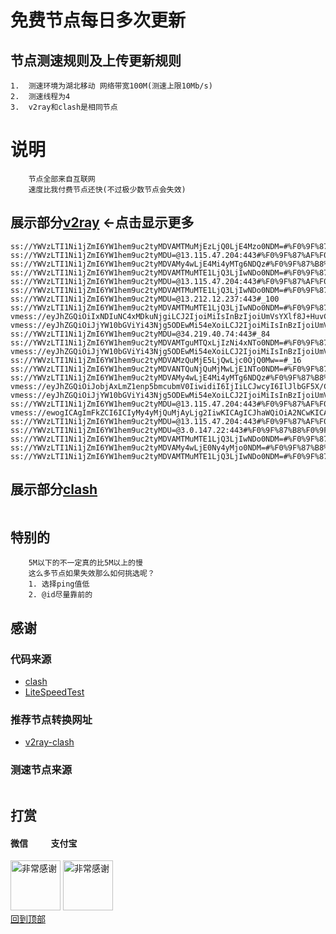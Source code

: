 # 免费节点每日多次更新
 
## 节点测速规则及上传更新规则

```
1.  测速环境为湖北移动 网络带宽100M(测速上限10Mb/s)
2.  测速线程为4
3.  v2ray和clash是相同节点 
```
# 说明
```
    节点全部来自互联网
    速度比我付费节点还快(不过极少数节点会失效)
```

## 展示部分[v2ray](https://github.com/sanzhang007/node_free/blob/main/v2ray.txt) <-点击显示更多

```
ss://YWVzLTI1Ni1jZmI6YW1hem9uc2tyMDVAMTMuMjEzLjQ0LjE4Mzo0NDM=#%F0%9F%87%B8%F0%9F%87%ACSG_696
ss://YWVzLTI1Ni1jZmI6YW1hem9uc2tyMDU=@13.115.47.204:443#%F0%9F%87%AF%F0%9F%87%B5+_JP_%E6%97%A5%E6%9C%AC+2
ss://YWVzLTI1Ni1jZmI6YW1hem9uc2tyMDVAMy4wLjE4Mi4yMTg6NDQz#%F0%9F%87%B8%F0%9F%87%ACSG_798
ss://YWVzLTI1Ni1jZmI6YW1hem9uc2tyMDVAMTMuMTE1LjQ3LjIwNDo0NDM=#%F0%9F%87%AF%F0%9F%87%B5JP_669
ss://YWVzLTI1Ni1jZmI6YW1hem9uc2tyMDU=@13.115.47.204:443#%F0%9F%87%AF%F0%9F%87%B5JP_426
ss://YWVzLTI1Ni1jZmI6YW1hem9uc2tyMDVAMTMuMTE1LjQ3LjIwNDo0NDM=#%F0%9F%87%AF%F0%9F%87%B5JP_563
ss://YWVzLTI1Ni1jZmI6YW1hem9uc2tyMDU=@13.212.12.237:443#_100
ss://YWVzLTI1Ni1jZmI6YW1hem9uc2tyMDVAMTMuMTE1LjQ3LjIwNDo0NDM=#%F0%9F%87%AF%F0%9F%87%B5JP_398
vmess://eyJhZGQiOiIxNDIuNC4xMDkuNjgiLCJ2IjoiMiIsInBzIjoiUmVsYXlf8J+HuvCfh7hVUy3wn4e68J+HuFVTXzExMzAiLCJwb3J0Ijo0NjY3MiwiaWQiOiI0MTgwNDhhZi1hMjkzLTRiOTktOWIwYy05OGNhMzU4MGRkMjQiLCJhaWQiOiI2NCIsIm5ldCI6InRjcCIsInR5cGUiOiIiLCJob3N0IjoiIiwicGF0aCI6IiIsInRscyI6IiJ9
vmess://eyJhZGQiOiJjYW10bGViYi43Njg5ODEwMi54eXoiLCJ2IjoiMiIsInBzIjoiUmVsYXlf8J+PgVpaLfCfh6jwn4emQ0FfMTI2NCIsInBvcnQiOjIwOTUsImlkIjoiMGU4ZjA4NjctODVhMC0zOWFmLWE1ZWItMzY4NWQyNmY4NDEzIiwiYWlkIjoiMCIsIm5ldCI6IndzIiwidHlwZSI6IiIsImhvc3QiOiJjYW10bGViLjc2ODk4MTAyLnh5eiIsInBhdGgiOiIvZnVuc2RmcmgiLCJ0bHMiOiIifQ==
ss://YWVzLTI1Ni1jZmI6YW1hem9uc2tyMDU=@34.219.40.74:443#_84
ss://YWVzLTI1Ni1jZmI6YW1hem9uc2tyMDVAMTguMTQxLjIzNi4xNTo0NDM=#%F0%9F%87%B8%F0%9F%87%ACSG_815
vmess://eyJhZGQiOiJjYW10bGViYi43Njg5ODEwMi54eXoiLCJ2IjoiMiIsInBzIjoiUmVsYXlf8J+HuvCfh7hVUy3wn4eo8J+HpkNBXzEwNjEiLCJwb3J0IjoyMDk1LCJpZCI6ImJhODFmNDhiLTczMTktMzg2Ni1iNDY0LWMyNzZmNDNiOWZlZiIsImFpZCI6IjAiLCJuZXQiOiJ3cyIsInR5cGUiOiIiLCJob3N0IjoiY2FtdGxlYi43Njg5ODEwMi54eXoiLCJwYXRoIjoiL2Z1bnNkZnJoIiwidGxzIjoiIn0=
ss://YWVzLTI1Ni1jZmI6YW1hem9uc2tyMDVAMzQuMjE5LjQwLjc0OjQ0Mw==#_16
ss://YWVzLTI1Ni1jZmI6YW1hem9uc2tyMDVANTQuNjQuMjMwLjE1NTo0NDM=#%F0%9F%87%AF%F0%9F%87%B5JP_548
ss://YWVzLTI1Ni1jZmI6YW1hem9uc2tyMDVAMy4wLjE4Mi4yMTg6NDQz#%F0%9F%87%B8%F0%9F%87%ACSG_700
vmess://eyJhZGQiOiJobjAxLmZ1enp5bmcubmV0IiwidiI6IjIiLCJwcyI6IlJlbGF5X/Cfh7vwn4ezVk4t8J+Hu/Cfh7NWTl8xMjUyIiwicG9ydCI6ODAsImlkIjoiZWM3Yzk0YjUtNmNhNi00Mjg5LWI0NGItYzY1ODNmMmM1ZjZjIiwiYWlkIjoiMCIsIm5ldCI6IndzIiwidHlwZSI6IiIsImhvc3QiOiJkbC5rZ3ZuLmdhcmVuYW5vdy5jb20iLCJwYXRoIjoiL2Z1enp5bmc/ZWQ9MjA0OCIsInRscyI6IiJ9
vmess://eyJhZGQiOiJjYW10bGViYi43Njg5ODEwMi54eXoiLCJ2IjoiMiIsInBzIjoiUmVsYXlf8J+PgVpaLfCfh6jwn4emQ0FfMTQwOCIsInBvcnQiOjIwOTUsImlkIjoiMGU4ZjA4NjctODVhMC0zOWFmLWE1ZWItMzY4NWQyNmY4NDEzIiwiYWlkIjoiMCIsIm5ldCI6IndzIiwidHlwZSI6IiIsImhvc3QiOiJjYW10bGViLjc2ODk4MTAyLnh5eiIsInBhdGgiOiIvZnVuc2RmcmgiLCJ0bHMiOiIifQ==
ss://YWVzLTI1Ni1jZmI6YW1hem9uc2tyMDU=@13.115.47.204:443#%F0%9F%87%AF%F0%9F%87%B5JP_447
vmess://ewogICAgImFkZCI6ICIyMy4yMjQuMjAyLjg2IiwKICAgICJhaWQiOiA2NCwKICAgICJob3N0IjogIiIsCiAgICAiaWQiOiAiNDE4MDQ4YWYtYTI5My00Yjk5LTliMGMtOThjYTM1ODBkZDI0IiwKICAgICJuZXQiOiAidGNwIiwKICAgICJwYXRoIjogIiIsCiAgICAicG9ydCI6IDU3NzAyLAogICAgInBzIjogIvCfh7rwn4e4IF9VU1/nvo7lm70gNiIsCiAgICAidGxzIjogIiIsCiAgICAidHlwZSI6ICJhdXRvIiwKICAgICJzZWN1cml0eSI6ICJhdXRvIiwKICAgICJza2lwLWNlcnQtdmVyaWZ5IjogdHJ1ZSwKICAgICJzbmkiOiAiIgp9
ss://YWVzLTI1Ni1jZmI6YW1hem9uc2tyMDU=@13.115.47.204:443#%F0%9F%87%AF%F0%9F%87%B5JP_387
ss://YWVzLTI1Ni1jZmI6YW1hem9uc2tyMDU=@3.0.147.22:443#%F0%9F%87%B8%F0%9F%87%ACSG_444
ss://YWVzLTI1Ni1jZmI6YW1hem9uc2tyMDVAMTMuMTE1LjQ3LjIwNDo0NDM=#%F0%9F%87%AF%F0%9F%87%B5JP_479
ss://YWVzLTI1Ni1jZmI6YW1hem9uc2tyMDVAMy4wLjE0Ny4yMjo0NDM=#%F0%9F%87%B8%F0%9F%87%ACSG_444
ss://YWVzLTI1Ni1jZmI6YW1hem9uc2tyMDVAMTMuMTE1LjQ3LjIwNDo0NDM=#%F0%9F%87%AF%F0%9F%87%B5JP_539

```

## 展示部分[clash](https://github.com/sanzhang007/node_free/blob/main/clash.yaml)

```yaml
```
## 特别的

```
    5M以下的不一定真的比5M以上的慢
    这么多节点如果失效那么如何挑选呢？
    1. 选择ping值低
    2. @id尽量靠前的
```

## 感谢
### 代码来源
- [clash](https://github.com/Dreamacro/clash)
- [LiteSpeedTest](https://github.com/xxf098/LiteSpeedTest)

### 推荐节点转换网址
- [v2ray-clash](https://v1.v2rayse.com/v2ray-clash)


### 测速节点来源
```

```

## 打赏

#### 微信 &nbsp;&nbsp;&nbsp;&nbsp;&nbsp;&nbsp;&nbsp;&nbsp;&nbsp;&nbsp;支付宝 
<img src="https://github.com/sanzhang007/node_free/blob/main/png/weixin.png" width="80px" alt="非常感谢">&nbsp;<img src="https://github.com/sanzhang007/node_free/blob/main/png/alipay.png" width="80px" alt="非常感谢">
</br>
[回到顶部](#readme)